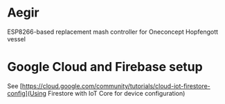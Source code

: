 # Aegir
ESP8266-based replacement mash controller for Oneconcept Hopfengott vessel

# Google Cloud and Firebase setup

See [https://cloud.google.com/community/tutorials/cloud-iot-firestore-config](Using Firestore with IoT Core for device configuration)
